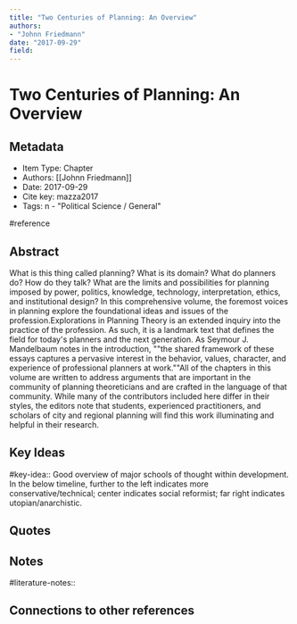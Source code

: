 ```yaml
---
title: "Two Centuries of Planning: An Overview"
authors:  
- "Johnn Friedmann"
date: "2017-09-29"
field:
---
```


# Two Centuries of Planning: An Overview

## Metadata
* Item Type: Chapter
* Authors: [[Johnn Friedmann]]
* Date: 2017-09-29
* Cite key: mazza2017
* Tags: n - "Political Science / General"

#reference


## Abstract

What is this thing called planning? What is its domain? What do planners do? How do they talk? What are the limits and possibilities for planning imposed by power, politics, knowledge, technology, interpretation, ethics, and institutional design? In this comprehensive volume, the foremost voices in planning explore the foundational ideas and issues of the profession.Explorations in Planning Theory is an extended inquiry into the practice of the profession. As such, it is a landmark text that defines the field for today's planners and the next generation. As Seymour J. Mandelbaum notes in the introduction, ""the shared framework of these essays captures a pervasive interest in the behavior, values, character, and experience of professional planners at work.""All of the chapters in this volume are written to address arguments that are important in the community of planning theoreticians and are crafted in the language of that community. While many of the contributors included here differ in their styles, the editors note that students, experienced practitioners, and scholars of city and regional planning will find this work illuminating and helpful in their research.


## Key Ideas
#key-idea::  Good overview of major schools of thought within development. In the below timeline, further to the left indicates more conservative/technical; center indicates social reformist; far right indicates utopian/anarchistic.

## Quotes

## Notes
#literature-notes:: 

## Connections to other references